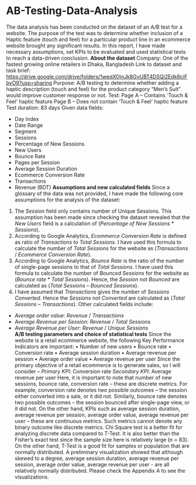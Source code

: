 # AB-Testing-Data-Analysis
The data analysis has been conducted on the dataset of an A/B test for a website. The purpose of the test was to determine whether inclusion of a Haptic feature (touch and feel) for a particular product line in an ecommerce website brought any significant results. In this report, I have made necessary assumptions, set KPIs to be evaluated and used statistical tests to reach a data-driven conclusion.
**About the dataset**
Company: One of the fastest growing online retailers in Dhaka, Bangladesh
Link to dataset and task brief: 
https://drive.google.com/drive/folders/1weqXOjnJk8GvUBT4DSQi2Edk6ciFbyO9?usp=sharing
Purpose: A/B testing to determine whether adding a haptic description (touch and feel) for the product category “Men’s Suit” would improve customer response or not.
Test: 	Page A – Contains ‘Touch & Feel’ haptic feature
	Page B – Does not contain ‘Touch & Feel’ haptic feature
Test duration: 83 days
Given data fields: 
-	Day Index
-	Date Range
-	Segment
-	Sessions
-	Percentage of New Sessions
-	New Users
-	Bounce Rate
-	Pages per Session
-	Average Session Duration
-	Ecommerce Conversion Rate
-	Transactions
-	Revenue (BDT)
**Assumptions and new calculated fields**
Since a glossary of the data was not provided, I have made the following core assumptions for the analysis of the dataset:
1.	The _Session_ field only contains number of Unique Sessions. This assumption has been made since checking the dataset revealed that the _New Users_ field is a calculation of (_Percentage of New Sessions_ * _Sessions_).
2.	According to Google Analytics, _Ecommerce Conversion Rate_ is defined as ratio of _Transactions_ to _Total Sessions_. I have used this formula to calculate the number of _Total Sessions_ for the website as (_Transactions_ / _Ecommerce Conversion Rate_).
3.	According to Google Analytics, _Bounce Rate_ is the ratio of the number of single-page sessions to that of _Total Sessions_. I have used this formula to calculate the number of _Bounced Sessions_ for the website as (_Bounce rate_ * _Total Sessions_). Hence, the _Session not Bounced_ are calculated as (_Total Sessions_ – _Bounced Sessions_). 
4.	I have assumed that _Transactions_ gives the number of _Sessions Converted_. Hence the _Sessions not Converted_ are calculated as (_Total Sessions_ – _Transactions_).
Other calculated fields include:
-	_Average order value_: _Revenue_ / _Transactions_
-	_Average Revenue per Session_: _Revenue_ / _Total Sessions_  
-	_Average Revenue per User_: _Revenue_ / _Unique Sessions_  
**A/B testing parameters and choice of statistical tests**
Since the website is a retail ecommerce website, the following Key Performance Indicators are important:
•	Number of new users
•	Bounce rate
•	Conversion rate
•	Average session duration
•	Average revenue per session
•	Average order value
•	Average revenue per user
Since the primary objective of a retail ecommerce is to generate sales, so I will consider –
_Primary KPI_: Conversion rate
_Secondary KPI_: Average revenue per user
Here, it is important to note that number of new sessions, bounce rate, conversion rate – these are discrete metrics. For example, conversion rate denotes two possible outcomes – the session either converted into a sale, or it did not. Similarly, bounce rate denotes two possible outcomes – the session bounced after single-page view, or it did not. 
On the other hand, KPIs such as average session duration, average revenue per session, average order value, average revenue per user – these are continuous metrics. Such metrics cannot denote any binary outcome like discrete metrics.
Chi Square test is a better fit for analyzing discrete data compared to T-Test. It is also better than the Fisher’s exact test since the sample size here is relatively large (n = 83). On the other hand, T-Test is a good fit for samples or population that are normally distributed. A preliminary visualization showed that although skewed to a degree, average session duration, average revenue per session, average order value, average revenue per user - are all relatively normally distributed. Please check the Appendix A to see the visualizations.
